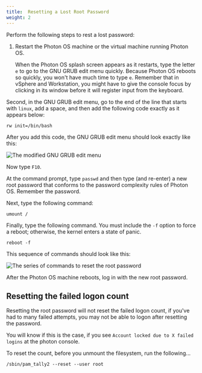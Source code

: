 ```yaml
---
title:  Resetting a Lost Root Password
weight: 2
---
```


Perform the following steps to rest a lost password:

1. Restart the Photon OS machine or the virtual machine running Photon OS. 
    
    When the Photon OS splash screen appears as it restarts, type the letter `e` to go to the GNU GRUB edit menu quickly. Because Photon OS reboots so quickly, you won't have much time to type `e`. Remember that in vSphere and Workstation, you might have to give the console focus by clicking in its window before it will register input from the keyboard.

Second, in the GNU GRUB edit menu, go to the end of the line that starts with `linux`, add a space, and then add the following code exactly as it appears below:

	rw init=/bin/bash

After you add this code, the GNU GRUB edit menu should look exactly like this:

![The modified GNU GRUB edit menu](../../../images/grub2.06-edit-menu-changepw.png) 

Now type `F10`.

At the command prompt, type `passwd` and then type (and re-enter) a new root password that conforms to the password complexity rules of Photon OS. Remember the password. 

Next, type the following command:

	umount /

Finally, type the following command. You must include the `-f` option to force a reboot; otherwise, the kernel enters a state of panic.

	reboot -f

This sequence of commands should look like this:

![The series of commands to reset the root password](../../../images/resetpw.png)

After the Photon OS machine reboots, log in with the new root password. 

## Resetting the failed logon count
Resetting the root password will not reset the failed logon count, if you've had to many failed attempts, you may not be able to logon after resetting the password.

You will know if this is the case, if you see `Account locked due to X failed logins` at the photon console.

To reset the count, before you unmount the filesystem, run the following...

	/sbin/pam_tally2 --reset --user root
